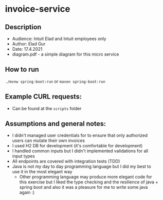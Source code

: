 # invoice-service

## Description
 - Audience: Intuit Elad and Intuit employees only
 - Author: Elad Gur
 - Date: 17.4.2021 
 - diagram.pdf - a simple diagram for this micro service

## How to run
`./mvnw spring-boot:run` or `maven spring-boot:run`

## Example CURL requests:
- Can be found at the `scripts` folder

## Assumptions and general notes:
- I didn't managed user credentials for to ensure that only authorized users can mutate their own invoices
- I used H2 DB for development (it's comfortable for development)
- I handled common inputs but I didn't implemented validations for all input types
- All endpoints are covered with integration tests (TDD)
- Java is not my day to day programming language but I did my best to use it in the most elegant way
    - Other programming language may produce more elegant code for this exercise but I liked the type checking 
    and the resilience of java + spring boot and also it was a pleasure for me to write some java again :)
    